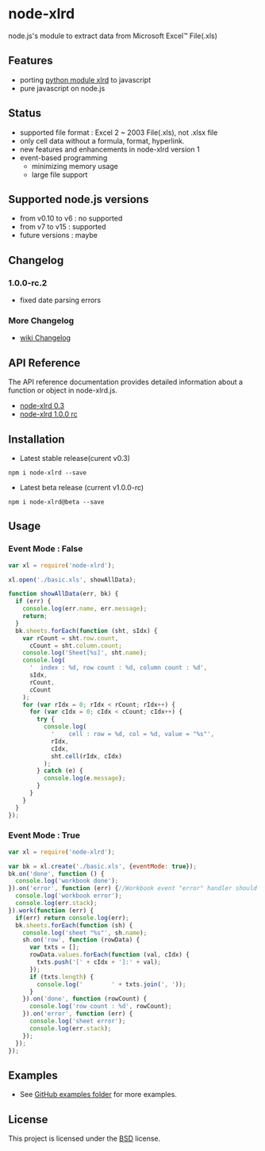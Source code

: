 # node-xlrd
node.js's module to extract data from Microsoft Excel™ File(.xls)

## Features
*  porting [python module xlrd](http://www.python-excel.org/) to javascript
*  pure javascript on node.js

## Status
*  supported file format : Excel 2 ~ 2003 File(.xls), not .xlsx file
*  only cell data without a formula, format, hyperlink.
*  new features and enhancements in node-xlrd version 1
  * event-based programming
    * minimizing memory usage
    * large file support

## Supported node.js versions
*  from v0.10 to v6 : no supported
*  from v7 to v15 : supported
*  future versions : maybe

## Changelog
### 1.0.0-rc.2
* fixed date parsing errors

### More Changelog
* [wiki Changelog](https://github.com/gutkyu/node-xlrd/wiki/Changelog)
	
## API Reference
The API reference documentation provides detailed information about a function or object in node-xlrd.js.
* [node-xlrd 0.3](https://github.com/gutkyu/node-xlrd/wiki/API-v0.3)
* [node-xlrd 1.0.0 rc](https://github.com/gutkyu/node-xlrd/wiki/API-v1.0.0-rc)

## Installation
* Latest stable release(curent v0.3)
```console
npm i node-xlrd --save
```
* Latest beta release (current v1.0.0-rc)
```console
npm i node-xlrd@beta --save
```

## Usage
### Event Mode : False
```js
var xl = require('node-xlrd');

xl.open('./basic.xls', showAllData);

function showAllData(err, bk) {
  if (err) {
    console.log(err.name, err.message);
    return;
  }
  bk.sheets.forEach(function (sht, sIdx) {
    var rCount = sht.row.count,
      cCount = sht.column.count;
    console.log('Sheet[%s]', sht.name);
    console.log(
      '  index : %d, row count : %d, column count : %d',
      sIdx,
      rCount,
      cCount
    );
    for (var rIdx = 0; rIdx < rCount; rIdx++) {
      for (var cIdx = 0; cIdx < cCount; cIdx++) {
        try {
          console.log(
            '    cell : row = %d, col = %d, value = "%s"',
            rIdx,
            cIdx,
            sht.cell(rIdx, cIdx)
          );
        } catch (e) {
          console.log(e.message);
        }
      }
    }
  }
});
```

### Event Mode : True
```js
var xl = require('node-xlrd');

var bk = xl.create('./basic.xls', {eventMode: true});
bk.on('done', function () {
  console.log('workbook done');
}).on('error', function (err) {//Workbook event "error" handler should be defined
  console.log('workbook error');
  console.log(err.stack);
}).work(function (err) {
  if(err) return console.log(err);
  bk.sheets.forEach(function (sh) {
    console.log('sheet "%s"', sh.name);
    sh.on('row', function (rowData) {
      var txts = [];
      rowData.values.forEach(function (val, cIdx) {
        txts.push('[' + cIdx + ']:' + val);
      });
      if (txts.length) {
        console.log('        ' + txts.join(', '));
      }
    }).on('done', function (rowCount) {
      console.log('row count : %d', rowCount);
    }).on('error', function (err) {
      console.log('sheet error');
      console.log(err.stack);
    });
  });
});
```
## Examples
* See [GitHub examples folder](https://github.com/gutkyu/node-xlrd/tree/master/examples) for more examples.

## License
This project is licensed under the [BSD](https://github.com/gutkyu/node-xlrd/blob/master/LICENSE) license.

